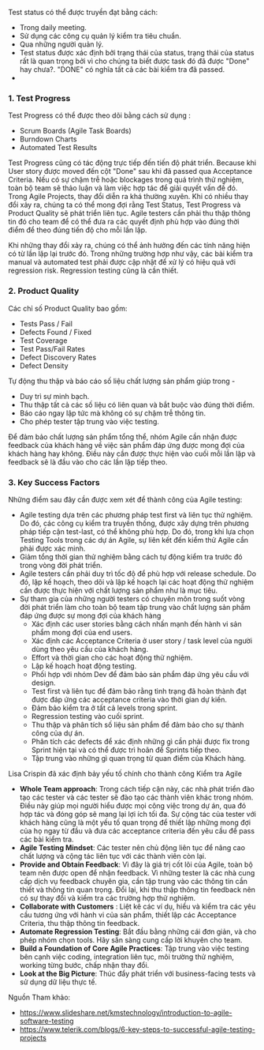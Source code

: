Test status có thể được truyền đạt bằng cách:
- Trong daily meeting.
- Sử dụng các công cụ quản lý kiểm tra tiêu chuẩn.
- Qua những người quản lý.
- Test status được xác định bởi trạng thái của status, trạng thái của status rất là quan trọng bởi vì cho chúng ta biết được task đó đã được "Done" hay chưa?. "DONE" có nghĩa tất cả các bài kiểm tra đã passed.
-

### 1. Test Progress
Test Progress có thể được theo dõi bằng cách sử dụng :
- Scrum Boards (Agile Task Boards)
- Burndown Charts
- Automated Test Results

Test Progress cũng có tác động trực tiếp đến tiến độ phát triển.  Because khi User story được moved đến cột "Done" sau khi đã passed qua Acceptance Criteria. 
Nếu có sự chậm trễ hoặc blockages trong quá trình thử nghiệm, toàn bộ team sẽ  thảo luận và làm việc hợp tác để giải quyết vấn đề đó.
Trong Agile Projects, thay đổi diễn ra khá thường xuyên. Khi có nhiều thay đổi xảy ra, chúng ta có thể mong đợi rằng Test Status, Test Progress và Product Quality sẽ phát triển liên tục. Agile testers cần phải thu thập thông tin đó cho team để có thể đưa ra các quyết định phù hợp vào đúng thời điểm để theo đúng tiến độ cho mỗi lần lặp. 

Khi những thay đổi xảy ra, chúng có thể ảnh hưởng đến các tính năng hiện có từ lần lặp lại trước đó. Trong những trường hợp như vậy, các bài kiểm tra manual và automated test phải được cập nhật để xử lý có hiệu quả với regression risk. Regression testing cũng là cần thiết.

### 2. Product Quality
Các chỉ số Product Quality bao gồm:
- Tests Pass / Fail
- Defects Found / Fixed
- Test Coverage
- Test Pass/Fail Rates
- Defect Discovery Rates
- Defect Density 

Tự động thu thập và báo cáo số liệu chất lượng sản phẩm giúp trong -
- Duy trì sự minh bạch.
- Thu thập tất cả các số liệu có liên quan và bắt buộc vào đúng thời điểm.
- Báo cáo ngay lập tức mà không có sự chậm trễ thông tin.
- Cho phép tester tập trung vào việc testing.


Để đảm bảo chất lượng sản phẩm tổng thể, nhóm Agile cần nhận được feedback của khách hàng về việc sản phẩm đáp ứng được mong đợi của khách hàng hay không. Điều này cần được thực hiện vào cuối mỗi lần lặp và feedback sẽ là đầu vào cho các lần lặp tiếp theo.

### 3. Key Success Factors
Những điểm sau đây cần được xem xét để thành công của Agile testing:
- Agile testing dựa trên các phương pháp test first và liên tục thử nghiệm. Do đó, các công cụ kiểm tra truyền thống, được xây dựng trên phương pháp tiếp cận test-last, có thể không phù hợp. Do đó, trong khi lựa chọn Testing Tools trong các dự án Agile, sự liên kết đến kiểm thử Agile cần phải được xác minh.
- Giảm tổng thời gian thử nghiệm bằng cách tự động kiểm tra trước đó trong vòng đời phát triển.
- Agile testers cần phải duy trì tốc độ để phù hợp với release schedule. Do đó, lập kế hoạch, theo dõi và lập kế hoạch lại các hoạt động thử nghiệm cần được thực hiện với chất lượng sản phẩm như là mục tiêu.
- Sự tham gia của những người testers có chuyên môn trong suốt vòng đời phát triển làm cho toàn bộ team tập trung vào chất lượng sản phẩm đáp ứng được sự mong đợi của khách hàng
  + Xác định các user stories bằng cách nhấn mạnh đến hành vi sản phẩm mong đợi của end users. 
  + Xác định các Acceptance Criteria ở user story / task level của người dùng theo yêu cầu của khách hàng.
  + Effort và thời gian cho các hoạt động thử nghiệm.
  + Lập kế hoạch hoạt động testing.
  + Phối hợp với nhóm Dev để đảm bảo sản phẩm đáp ứng yêu cầu với design.
  + Test first và liên tục để đảm bảo rằng tình trạng đã hoàn thành đạt được đáp ứng các acceptance criteria vào thời gian dự kiến. 
  + Đảm bảo kiểm tra ở tất cả levels trong sprint.
  + Regression testing vào cuối sprint.
  + Thu thập và phân tích số liệu sản phẩm để đảm bảo cho sự thành công của dự án.
  + Phân tích các defects để xác định những gì cần phải được fix trong Sprint hiện tại và có thể được trì hoãn để Sprints tiếp theo.
  + Tập trung vào những gì quan trọng từ quan điểm của Khách hàng.
  
  
 Lisa Crispin đã xác định bảy yếu tố chính cho thành công Kiểm tra Agile 
 - **Whole Team approach**:  Trong cách tiếp cận này, các nhà phát triển đào tạo các tester và các tester sẽ đào tạo các thành viên khác trong nhóm. Điều này giúp mọi người hiểu được mọi công việc trong dự án, qua đó hợp tác và đóng góp sẽ mang lại lợi ích tối đa. Sự cộng tác của tester với khách hàng cũng là một yếu tố quan trọng để thiết lập những mong đợi của họ ngay từ đầu và đưa các acceptance criteria đến yêu cầu để pass các bài kiểm tra.
 - **Agile Testing Mindset**:  Các tester nên chủ động liên tục để nâng cao chất lượng và cộng tác liên tục với các thành viên còn lại.
 - **Provide and Obtain Feedback**: Vì đây là giá trị cốt lõi của Agile, toàn bộ team nên được open để nhận feedback. Vì những tester là các nhà cung cấp dịch vụ feedback chuyên gia, cần tập trung vào các thông tin cần thiết và thông tin quan trọng. Đổi lại, khi thu thập thông tin feedback nên có sự thay đổi và kiểm tra các trường hợp thử nghiệm.
 - **Collaborate with Customers** : Liệt kê các ví dụ, hiểu và kiểm tra các yêu cầu tương ứng với hành vi của sản phẩm, thiết lập các Acceptance Criteria, thu thập thông tin feedback.
 - **Automate Regression Testing**: Bắt đầu bằng những cái đơn giản, và cho phép nhóm chọn tools. Hãy săn sàng cung cấp lời khuyên cho team.
 - **Build a Foundation of Core Agile Practices**: Tập trung vào việc testing bên cạnh việc coding, integration liên tục, môi trường thử nghiệm, working từng bước, chấp nhận thay đổi.
 - **Look at the Big Picture**: Thúc đẩy phát triển với business-facing tests và  sử dụng dữ liệu thực tế.
 
 Nguồn Tham khảo:
 - https://www.slideshare.net/kmstechnology/introduction-to-agile-software-testing
 - https://www.telerik.com/blogs/6-key-steps-to-successful-agile-testing-projects
